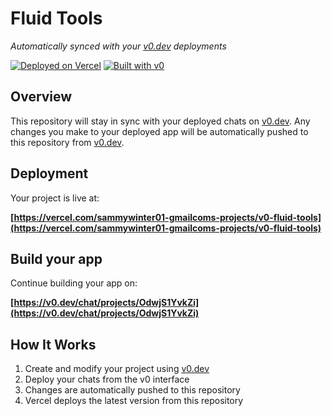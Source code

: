# Fluid Tools

*Automatically synced with your [v0.dev](https://v0.dev) deployments*

[![Deployed on Vercel](https://img.shields.io/badge/Deployed%20on-Vercel-black?style=for-the-badge&logo=vercel)](https://vercel.com/sammywinter01-gmailcoms-projects/v0-fluid-tools)
[![Built with v0](https://img.shields.io/badge/Built%20with-v0.dev-black?style=for-the-badge)](https://v0.dev/chat/projects/OdwjS1YvkZi)

## Overview

This repository will stay in sync with your deployed chats on [v0.dev](https://v0.dev).
Any changes you make to your deployed app will be automatically pushed to this repository from [v0.dev](https://v0.dev).

## Deployment

Your project is live at:

**[https://vercel.com/sammywinter01-gmailcoms-projects/v0-fluid-tools](https://vercel.com/sammywinter01-gmailcoms-projects/v0-fluid-tools)**

## Build your app

Continue building your app on:

**[https://v0.dev/chat/projects/OdwjS1YvkZi](https://v0.dev/chat/projects/OdwjS1YvkZi)**

## How It Works

1. Create and modify your project using [v0.dev](https://v0.dev)
2. Deploy your chats from the v0 interface
3. Changes are automatically pushed to this repository
4. Vercel deploys the latest version from this repository
